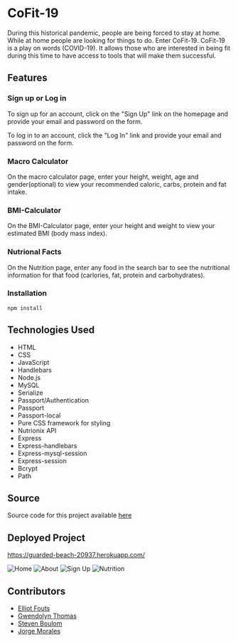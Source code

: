 # CoFit-19

During this historical pandemic, people are being forced to stay at home. While at home people are looking for things to do. Enter CoFit-19. CoFit-19 is a play on words (COVID-19). It allows those who are interested in being fit during this time to have access to tools that will make them successful.

## Features

### Sign up or Log in

To sign up for an account, click on the "Sign Up" link on the homepage and provide your email and password on the form.

To log in to an account, click the "Log In" link and provide your email and password on the form.

### Macro Calculator

On the macro calculator page, enter your height, weight, age and gender(optional) to view your recommended caloric, carbs, protein and fat intake.

### BMI-Calculator

On the BMI-Calculator page, enter your height and weight to view your estimated BMI (body mass index).

### Nutrional Facts

On the Nutrition page, enter any food in the search bar to see the nutritional information for that food (carlories, fat, protein and carbohydrates).

### Installation

```npm install```

## Technologies Used

- HTML
- CSS
- JavaScript
- Handlebars
- Node.js
- MySQL
- Serialize
- Passport/Authentication
- Passport
- Passport-local
- Pure CSS framework for styling
- Nutrionix API
- Express
- Express-handlebars
- Express-mysql-session
- Express-session
- Bcrypt
- Path

## Source

Source code for this project available [here](https://github.com/elliotfouts/project-2)

## Deployed Project

https://guarded-beach-20937.herokuapp.com/

![Home](https://user-images.githubusercontent.com/57970306/87480061-70dbfc00-c5e1-11ea-9002-afc4f7866022.PNG)
![About](https://user-images.githubusercontent.com/57970306/87480556-653d0500-c5e2-11ea-8fbe-abf66e44f9e3.PNG)
![Sign Up](https://user-images.githubusercontent.com/57970306/87480337-f5c71580-c5e1-11ea-93e5-31e190eef7af.PNG)
![Nutrition](https://user-images.githubusercontent.com/57970306/87473666-ac24fd80-c5d6-11ea-95f0-3d2eea298dee.PNG)

## Contributors

-  [Elliot Fouts](https://github.com/elliotfouts)
-  [Gwendolyn Thomas](https://github.com/gwenniegwen)
-  [Steven Boulom](https://github.com/sboulom)
-  [Jorge Morales](https://github.com/jmorales113)
